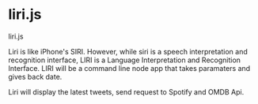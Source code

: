 # liri.js
liri.js

Liri is like iPhone's SIRI. However, while siri is a speech interpretation and recognition interface, LIRI is a Language Interpretation and Recognition Interface. LIRI will be a command line node app that takes paramaters and gives back date. 

Liri will display the latest tweets, send request to Spotify and OMDB Api. 
